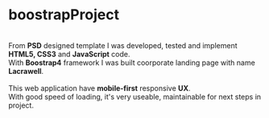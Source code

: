 <h1>boostrapProject</h1>
<br>
From <b>PSD</b> designed template I was developed, tested and implement <strong>HTML5, CSS3</strong> and <strong>JavaScript</strong> code.<br> 
With <b>Boostrap4</b> framework I was built coorporate landing page with name <b>Lacrawell</b>.
<br><br>
This web application have <b>mobile-first</b> responsive <b>UX</b>.<br>
With good speed of loading, it's very useable, maintainable for next steps
in project.

